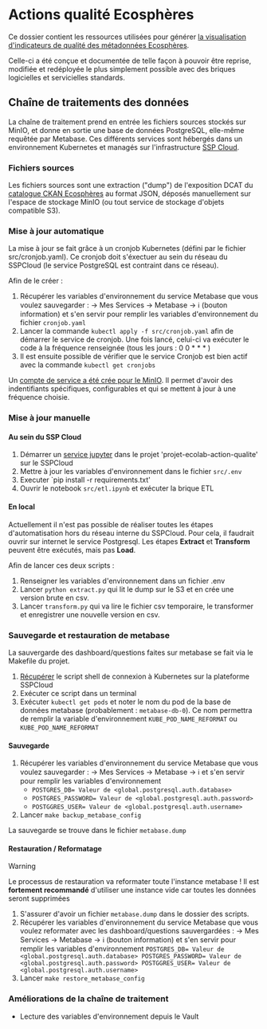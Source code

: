 # Actions qualité Ecosphères

Ce dossier contient les ressources utilisées pour générer [la visualisation d'indicateurs de qualité des métadonnées Ecosphères](https://projet-ecolab-action-qualite-702963.user.lab.sspcloud.fr/dashboard/1-ecospheres-actions-qualite).

Celle-ci a été conçue et documentée de telle façon à pouvoir être reprise, modifiée et redéployée le plus simplement possible avec des briques logicielles et servicielles standards.

## Chaîne de traitements des données

La chaîne de traitement prend en entrée les fichiers sources stockés sur MinIO, et donne en sortie une base de données PostgreSQL, elle-même requêtée par Metabase. Ces différents services sont hébergés dans un environnement Kubernetes et managés sur l'infrastructure [SSP Cloud](https://www.sspcloud.fr/).

### Fichiers sources

Les fichiers sources sont une extraction ("dump") de l'exposition DCAT du [catalogue CKAN Ecosphères](https://preprod.data.developpement-durable.gouv.fr/) au format JSON, déposés manuellement sur l'espace de stockage MinIO (ou tout service de stockage d'objets compatible S3).

### Mise à jour automatique

La mise à jour se fait grâce à un cronjob Kubernetes (défini par le fichier src/cronjob.yaml). Ce cronjob doit s'éxectuer au sein du réseau du SSPCloud (le service PostgreSQL est contraint dans ce réseau).

Afin de le créer :

1. Récupérer les variables d'environnement du service Metabase que vous voulez sauvegarder : -> Mes Services -> Metabase -> ℹ️ (bouton information) et s'en servir pour remplir les variables d'environnement du fichier `cronjob.yaml`
2. Lancer la commande `kubectl apply -f src/cronjob.yaml` afin de démarrer le service de cronjob. Une fois lancé, celui-ci va exécuter le code à la fréquence renseignée (tous les jours : 0 0 \* \* \* )
3. Il est ensuite possible de vérifier que le service Cronjob est bien actif avec la commande `kubectl get cronjobs`

Un [compte de service a été crée pour le MinIO](https://minio-console.lab.sspcloud.fr/login). Il permet d'avoir des indentifiants spécifiques, configurables et qui se mettent à jour à une fréquence choisie.

### Mise à jour manuelle

#### Au sein du SSP Cloud

1. Démarrer un [service jupyter](https://datalab.sspcloud.fr/launcher/ide/jupyter-python?version=1.13.22) dans le projet 'projet-ecolab-action-qualite' sur le SSPCloud
1. Mettre à jour les variables d'environnement dans le fichier `src/.env`
1.   Executer `pip install -r requirements.txt'
1. Ouvrir le notebook `src/etl.ipynb` et exécuter la brique ETL

#### En local

Actuellement il n'est pas possible de réaliser toutes les étapes d'automatisation hors du réseau interne du SSPCloud. Pour cela, il faudrait ouvrir sur internet le service Postgresql.
Les étapes **Extract** et **Transform** peuvent être exécutés, mais pas **Load**.

Afin de lancer ces deux scripts :

1. Renseigner les variables d'environnement dans un fichier .env
2. Lancer `python extract.py` qui lit le dump sur le S3 et en crée une version brute en csv.
3. Lancer `transform.py` qui va lire le fichier csv temporaire, le transformer et enregistrer une nouvelle version en csv.

### Sauvegarde et restauration de metabase

La sauvergarde des dashboard/questions faites sur metabase se fait via le Makefile du projet.

1. [Récupérer](https://datalab.sspcloud.fr/account/k8sCredentials) le script shell de connexion à Kubernetes sur la plateforme SSPCloud
2. Exécuter ce script dans un terminal
3. Exécuter `kubectl get pods` et noter le nom du pod de la base de données metabase (probablement : `metabase-db-0`). Ce nom permettra de remplir la variable d'environnement `KUBE_POD_NAME_REFORMAT` ou `KUBE_POD_NAME_REFORMAT`

#### Sauvegarde

1. Récupérer les variables d'environnement du service Metabase que vous voulez sauvegarder : -> Mes Services -> Metabase -> ℹ️ et s'en servir pour remplir les variables d'environnement
   - `POSTGRES_DB= Valeur de <global.postgresql.auth.database>`
   - `POSTGRES_PASSWORD= Valeur de <global.postgresql.auth.password>`
   - `POSTGGRES_USER= Valeur de <global.postgresql.auth.username>`
2. Lancer `make backup_metabase_config`

La sauvegarde se trouve dans le fichier `metabase.dump`

#### Restauration / Reformatage

> [!WARNING]  
> Le processus de restauration va reformater toute l'instance metabase ! Il est **fortement recommandé** d'utiliser une instance vide car toutes les données seront supprimées

1. S'assurer d'avoir un fichier `metabase.dump` dans le dossier des scripts.
2. Récupérer les variables d'environnement du service Metabase que vous voulez reformater avec les dashboard/questions sauvergardées : -> Mes Services -> Metabase -> ℹ️ (bouton information) et s'en servir pour remplir les variables d'environnement
   `POSTGRES_DB= Valeur de <global.postgresql.auth.database>
 POSTGRES_PASSWORD= Valeur de <global.postgresql.auth.password>
 POSTGGRES_USER= Valeur de <global.postgresql.auth.username>`
3. Lancer `make restore_metabase_config`

### Améliorations de la chaîne de traitement

- Lecture des variables d'environnement depuis le Vault
